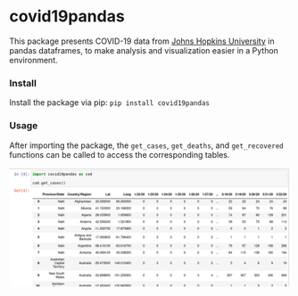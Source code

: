 # covid19pandas
This package presents COVID-19 data from [Johns Hopkins University](https://github.com/CSSEGISandData/COVID-19) in pandas dataframes, to make analysis and visualization easier in a Python environment.

### Install
Install the package via pip: `pip install covid19pandas`

### Usage
After importing the package, the `get_cases`, `get_deaths`, and `get_recovered` functions can be called to access the corresponding tables.

![Usage demo](https://raw.githubusercontent.com/PayneLab/covid19pandas/master/docs/images/covid19pandas_usage.png)
